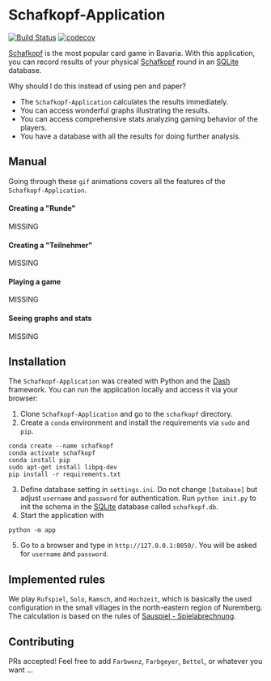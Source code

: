 # Schafkopf-Application
[![Build Status](https://travis-ci.org/PanchoVarallo/Schafkopf-Application.svg?branch=master)](https://travis-ci.org/PanchoVarallo/Schafkopf-Application)
[![codecov](https://codecov.io/gh/PanchoVarallo/Schafkopf-Application/branch/master/graph/badge.svg)](https://codecov.io/gh/PanchoVarallo/Schafkopf-Application)

[Schafkopf](https://en.wikipedia.org/wiki/Schafkopf) is the most popular card game in Bavaria. With this application, 
you can record results of your physical [Schafkopf](https://en.wikipedia.org/wiki/Schafkopf) round in an 
[SQLite](https://www.sqlite.org/index.html) database.  

Why should I do this instead of using pen and paper? 
- The `Schafkopf-Application` calculates the results immediately.
- You can access wonderful graphs illustrating the results.
- You can access comprehensive stats analyzing gaming behavior of the players.
- You have a database with all the results for doing further analysis.

## Manual

Going through these `gif` animations covers all the features of the `Schafkopf-Application`.

#### Creating a "Runde"
MISSING
#### Creating a "Teilnehmer"
MISSING
#### Playing a game
MISSING
#### Seeing graphs and stats
MISSING

## Installation

The `Schafkopf-Application` was created with Python and the [Dash](https://dash.plotly.com/) framework. 
You can run the application locally and access it via your browser:

1. Clone `Schafkopf-Application` and go to the `schafkopf` directory.
2. Create a `conda` environment and install the requirements via `sudo` and `pip`.
```
conda create --name schafkopf
conda activate schafkopf
conda install pip
sudo apt-get install libpq-dev
pip install -r requirements.txt
```
3. Define database setting in `settings.ini`. Do not change `[Database]` but adjust `username` and `password` 
for authentication. Run `python init.py` to init the schema in the [SQLite](https://www.sqlite.org/index.html) 
database called `schafkopf.db`.
4. Start the application with 
```
python -m app
```
5. Go to a browser and type in `http://127.0.0.1:8050/`. You will be asked for `username` and `password`.

## Implemented rules

We play `Rufspiel`, `Solo`, `Ramsch`, and `Hochzeit`, which is basically the used configuration in the small villages 
in the north-eastern region of Nuremberg. The calculation is based on the rules 
of [Sauspiel - Spielabrechnung](https://www.sauspiel.de/schafkopf-lernen/spielabrechnung).

## Contributing

PRs accepted! Feel free to add `Farbwenz`, `Farbgeyer`, `Bettel`, or whatever you want ...